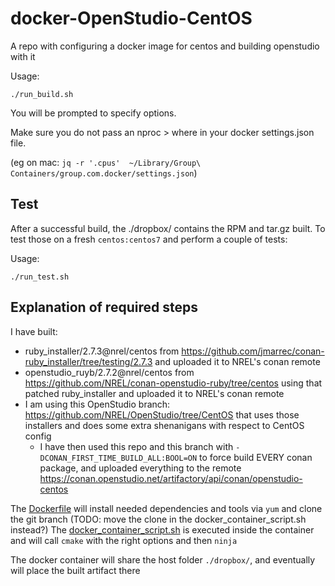 # docker-OpenStudio-CentOS

A repo with configuring a docker image for centos and building openstudio with it

Usage:

```shell
./run_build.sh
```

You will be prompted to specify options.

Make sure you do not pass an nproc > where in your docker settings.json file.

(eg on mac: `jq -r '.cpus'  ~/Library/Group\ Containers/group.com.docker/settings.json`)

## Test

After a successful build, the ./dropbox/ contains the RPM and tar.gz built. To test those on a fresh `centos:centos7` and perform a couple of tests:

Usage:

```shell
./run_test.sh
```

## Explanation of required steps

I have built:

* ruby_installer/2.7.3@nrel/centos from https://github.com/jmarrec/conan-ruby_installer/tree/testing/2.7.3 and uploaded it to NREL's conan remote
* openstudio_ruyb/2.7.2@nrel/centos from https://github.com/NREL/conan-openstudio-ruby/tree/centos using that patched ruby_installer and uploaded it to NREL's conan remote
* I am using this OpenStudio branch: https://github.com/NREL/OpenStudio/tree/CentOS that uses those installers and does some extra shenanigans with respect to CentOS config
    * I have then used this repo and this branch with `-DCONAN_FIRST_TIME_BUILD_ALL:BOOL=ON` to force build EVERY conan package, and uploaded everything to the remote https://conan.openstudio.net/artifactory/api/conan/openstudio-centos

The [Dockerfile](Dockerfile) will install needed dependencies and tools via `yum` and clone the git branch (TODO: move the clone in the docker_container_script.sh instead?)
The [docker_container_script.sh](docker_container_script.sh) is executed inside the container and will call `cmake` with the right options and then `ninja`

The docker container will share the host folder `./dropbox/`, and eventually will place the built artifact there
